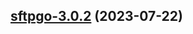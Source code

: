 

## [sftpgo-3.0.2](https://github.com/truecharts/charts/compare/sftpgo-3.0.1...sftpgo-3.0.2) (2023-07-22)

